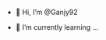- 👋 Hi, I’m @Ganjy92

- 🌱 I’m currently learning ...

<!---
Ganjy92/Ganjy92 is a ✨ special ✨ repository because its `README.md` (this file) appears on your GitHub profile.
You can click the Preview link to take a look at your changes.
--->
